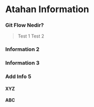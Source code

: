 # Atahan Information

### Git Flow Nedir?
> Test 1
> Test 2

### Information 2

### Information 3

### Add Info 5

#### XYZ

#### ABC